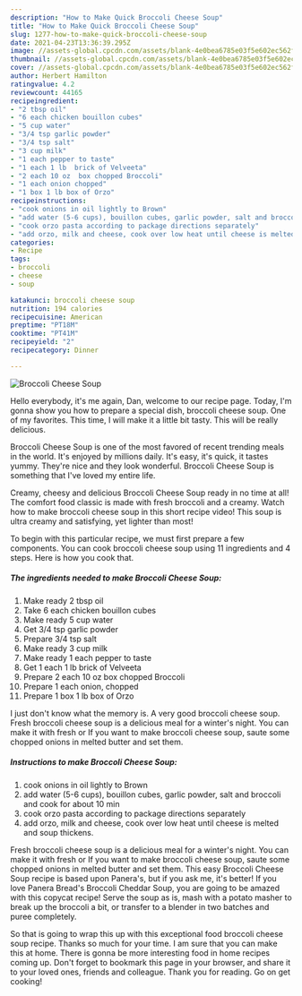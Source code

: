 ```yaml
---
description: "How to Make Quick Broccoli Cheese Soup"
title: "How to Make Quick Broccoli Cheese Soup"
slug: 1277-how-to-make-quick-broccoli-cheese-soup
date: 2021-04-23T13:36:39.295Z
image: //assets-global.cpcdn.com/assets/blank-4e0bea6785e03f5e602ec562f230caae08da540cada707380b4fe1bbebba43da.png
thumbnail: //assets-global.cpcdn.com/assets/blank-4e0bea6785e03f5e602ec562f230caae08da540cada707380b4fe1bbebba43da.png
cover: //assets-global.cpcdn.com/assets/blank-4e0bea6785e03f5e602ec562f230caae08da540cada707380b4fe1bbebba43da.png
author: Herbert Hamilton
ratingvalue: 4.2
reviewcount: 44165
recipeingredient:
- "2 tbsp oil"
- "6 each chicken bouillon cubes"
- "5 cup water"
- "3/4 tsp garlic powder"
- "3/4 tsp salt"
- "3 cup milk"
- "1 each pepper to taste"
- "1 each 1 lb  brick of Velveeta"
- "2 each 10 oz  box chopped Broccoli"
- "1 each onion chopped"
- "1 box 1 lb box of Orzo"
recipeinstructions:
- "cook onions in oil lightly to Brown"
- "add water (5-6 cups), bouillon cubes, garlic powder, salt and broccoli and cook for about 10 min"
- "cook orzo pasta according to package directions separately"
- "add orzo, milk and cheese, cook over low heat until cheese is melted and soup thickens."
categories:
- Recipe
tags:
- broccoli
- cheese
- soup

katakunci: broccoli cheese soup 
nutrition: 194 calories
recipecuisine: American
preptime: "PT18M"
cooktime: "PT41M"
recipeyield: "2"
recipecategory: Dinner

---
```



![Broccoli Cheese Soup](//assets-global.cpcdn.com/assets/blank-4e0bea6785e03f5e602ec562f230caae08da540cada707380b4fe1bbebba43da.png)

Hello everybody, it's me again, Dan, welcome to our recipe page. Today, I'm gonna show you how to prepare a special dish, broccoli cheese soup. One of my favorites. This time, I will make it a little bit tasty. This will be really delicious.

Broccoli Cheese Soup is one of the most favored of recent trending meals in the world. It's enjoyed by millions daily. It's easy, it's quick, it tastes yummy. They're nice and they look wonderful. Broccoli Cheese Soup is something that I've loved my entire life.

Creamy, cheesy and delicious Broccoli Cheese Soup ready in no time at all! The comfort food classic is made with fresh broccoli and a creamy. Watch how to make broccoli cheese soup in this short recipe video! This soup is ultra creamy and satisfying, yet lighter than most!


To begin with this particular recipe, we must first prepare a few components. You can cook broccoli cheese soup using 11 ingredients and 4 steps. Here is how you cook that.

<!--inarticleads1-->

##### The ingredients needed to make Broccoli Cheese Soup:

1. Make ready 2 tbsp oil
1. Take 6 each chicken bouillon cubes
1. Make ready 5 cup water
1. Get 3/4 tsp garlic powder
1. Prepare 3/4 tsp salt
1. Make ready 3 cup milk
1. Make ready 1 each pepper to taste
1. Get 1 each 1 lb  brick of Velveeta
1. Prepare 2 each 10 oz  box chopped Broccoli
1. Prepare 1 each onion, chopped
1. Prepare 1 box 1 lb box of Orzo


I just don&#39;t know what the memory is. A very good broccoli cheese soup. Fresh broccoli cheese soup is a delicious meal for a winter&#39;s night. You can make it with fresh or If you want to make broccoli cheese soup, saute some chopped onions in melted butter and set them. 

<!--inarticleads2-->

##### Instructions to make Broccoli Cheese Soup:

1. cook onions in oil lightly to Brown
1. add water (5-6 cups), bouillon cubes, garlic powder, salt and broccoli and cook for about 10 min
1. cook orzo pasta according to package directions separately
1. add orzo, milk and cheese, cook over low heat until cheese is melted and soup thickens.


Fresh broccoli cheese soup is a delicious meal for a winter&#39;s night. You can make it with fresh or If you want to make broccoli cheese soup, saute some chopped onions in melted butter and set them. This easy Broccoli Cheese Soup recipe is based upon Panera&#39;s, but if you ask me, it&#39;s better! If you love Panera Bread&#39;s Broccoli Cheddar Soup, you are going to be amazed with this copycat recipe! Serve the soup as is, mash with a potato masher to break up the broccoli a bit, or transfer to a blender in two batches and puree completely. 

So that is going to wrap this up with this exceptional food broccoli cheese soup recipe. Thanks so much for your time. I am sure that you can make this at home. There is gonna be more interesting food in home recipes coming up. Don't forget to bookmark this page in your browser, and share it to your loved ones, friends and colleague. Thank you for reading. Go on get cooking!

